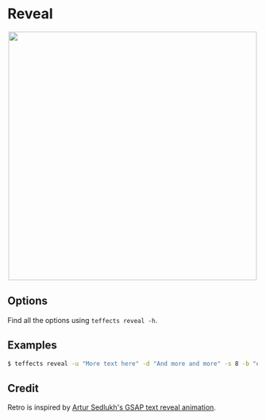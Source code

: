 # Reveal

<p align="center">
<img width="500" src="https://raw.githubusercontent.com/shinokada/teffects/main/images/reveal.gif" /> 
</p>

## Options

Find all the options using `teffects reveal -h`.

## Examples

```sh
$ teffects reveal -u "More text here" -d "And more and more" -s 8 -b "#333" -f "#123" -g "#ff3344" -c "#fff"
```

## Credit

Retro is inspired by [Artur Sedlukh's GSAP text reveal animation](https://codepen.io/sedlukha/pen/eRoYMZ).


